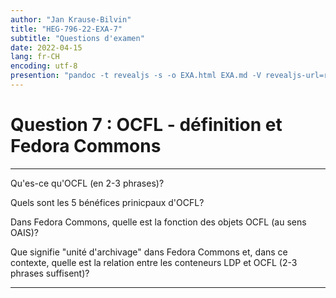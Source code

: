 ```yaml
---
author: "Jan Krause-Bilvin"
title: "HEG-796-22-EXA-7"
subtitle: "Questions d'examen"
date: 2022-04-15
lang: fr-CH
encoding: utf-8
presention: "pandoc -t revealjs -s -o EXA.html EXA.md -V revealjs-url=reveal.js -V theme=white --katex; pandoc -t html5 -o 030-tp.pdf 030-tp.md"
---
```


# Question 7 : OCFL - définition et Fedora Commons

---

Qu'es-ce qu'OCFL (en 2-3 phrases)?

Quels sont les 5 bénéfices prinicpaux d'OCFL?

Dans Fedora Commons, quelle est la fonction des objets OCFL (au sens OAIS)?

Que signifie "unité d'archivage" dans Fedora Commons et, dans ce contexte, quelle est la relation entre les conteneurs LDP et OCFL (2-3 phrases suffisent)?

---
